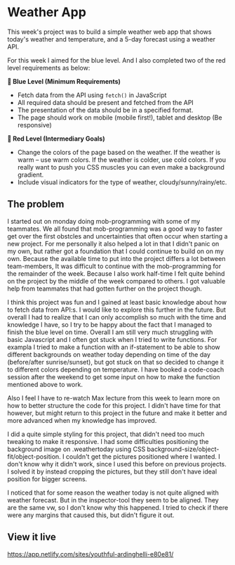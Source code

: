 # Weather App

This week's project was to build a simple weather web app that shows today's weather and temperature, and a 5-day forecast using a weather API.

For this week I aimed for the blue level. And I also completed two of the red level requirements as below:

**🔵  Blue Level (Minimum Requirements)**

- Fetch data from the API using `fetch()` in JavaScript
- All required data should be present and fetched from the API
- The presentation of the data should be in a specified format.
- The page should work on mobile (mobile first!), tablet and desktop (Be responsive)

**🔴  Red Level (Intermediary Goals)**

- Change the colors of the page based on the weather. If the weather is warm – use warm colors. If the weather is colder, use cold colors. If you really want to push you CSS muscles you can even make a background gradient.
- Include visual indicators for the type of weather, cloudy/sunny/rainy/etc.

## The problem

I started out on monday doing mob-programming with some of my teammates. We all found that mob-programming was a good way to faster get over the first obstcles and uncertainties that often occur when starting a new project. For me personally it also helped a lot in that I didn't panic on my own, but rather got a foundation that I could continue to build on on my own. Because the available time to put into the project differs a lot between team-members, It was difficult to continue with the mob-programming for the remainder of the week. Because I also work half-time I felt quite behind on the project by the middle of the week compared to others. I got valuable help from teammates that had gotten further on the project though. 

I think this project was fun and I gained at least basic knowledge about how to fetch data from API:s. I would like to explore this further in the future. But overall I had to realize that I can only accomplish so much with the time and knowledge I have, so I try to be happy about the fact that I managed to finish the blue level on time. Overall I am still very much struggling with basic Javascript and I often got stuck when I tried to write functions. For exampla I tried to make a function with an if-statement to be able to show different backgrounds on weather today depending on time of the day (before/after sunrise/sunset), but got stuck on that so decided to change it to different colors depending on temperature. 
I have booked a code-coach session after the weekend to get some input on how to make the function mentioned above to work.

Also I feel I have to re-watch Max lecture from this week to learn more on how to better structure the code for this project. I didn't have time for that however, but might return to this project in the future and make it better and more advanced when my knowledge has improved.

I did a quite simple styling for this project, that didn't need too much tweaking to make it responsive.
I had some difficulties positioning the background image on .weathertoday using CSS background-size/object-fit/object-position. I couldn't get the pictures positioned where I wanted. I don't know why it didn't work, since I used this before on previous projects. I solved it by instead cropping the pictures, but they still don't have ideal position for bigger screens.

I noticed that for some reason the weather today is not quite aligned with weather forecast. But in the inspector-tool they seem to be aligned. They are the same vw, so I don't know why this happened. I tried to check if there were any margins that caused this, but didn't figure it out.


## View it live

https://app.netlify.com/sites/youthful-ardinghelli-e80e81/
